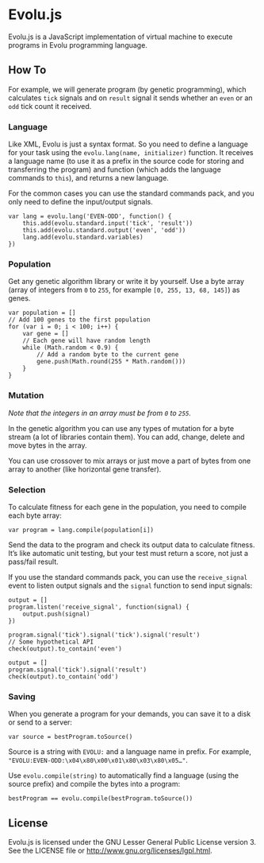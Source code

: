# Evolu.js

Evolu.js is a JavaScript implementation of virtual machine to execute programs
in Evolu programming language.

## How To

For example, we will generate program (by genetic programming), which calculates
`tick` signals and on `result` signal it sends whether an `even` or an `odd`
tick count it received.

### Language

Like XML, Evolu is just a syntax format. So you need to define a language for
your task using the `evolu.lang(name, initializer)` function. It receives
a language name (to use it as a prefix in the source code for storing and
transferring the program) and function (which adds the language commands to
`this`), and returns a new language.

For the common cases you can use the standard commands pack, and you only need
to define the input/output signals.

    var lang = evolu.lang('EVEN-ODD', function() {
        this.add(evolu.standard.input('tick', 'result'))
        this.add(evolu.standard.output('even', 'odd'))
        lang.add(evolu.standard.variables)
    })

### Population

Get any genetic algorithm library or write it by yourself. Use a byte array
(array of integers from `0` to `255`, for example `[0, 255, 13, 68, 145]`) as
genes.

    var population = []
    // Add 100 genes to the first population
    for (var i = 0; i < 100; i++) {
        var gene = []
        // Each gene will have random length
        while (Math.random < 0.9) {
            // Add a random byte to the current gene
            gene.push(Math.round(255 * Math.random()))
        }
    }

### Mutation

*Note that the integers in an array must be from `0` to `255`.*

In the genetic algorithm you can use any types of mutation for a byte stream
(a lot of libraries contain them). You can add, change, delete and
move bytes in the array.

You can use crossover to mix arrays or just move a part of bytes from one array
to another (like horizontal gene transfer).

### Selection

To calculate fitness for each gene in the population, you need to compile
each byte array:

    var program = lang.compile(population[i])

Send the data to the program and check its output data to calculate fitness.
It’s like automatic unit testing, but your test must return a score,
not just a pass/fail result.

If you use the standard commands pack, you can use the `receive_signal` event
to listen output signals and the `signal` function to send input signals:

    output = []
    program.listen('receive_signal', function(signal) {
        output.push(signal)
    })
    
    program.signal('tick').signal('tick').signal('result')
    // Some hypothetical API
    check(output).to_contain('even')
    
    output = []
    program.signal('tick').signal('result')
    check(output).to_contain('odd')

### Saving

When you generate a program for your demands, you can save it to a disk or send
to a server:

    var source = bestProgram.toSource()

Source is a string with `EVOLU:` and a language name in prefix. For example,
`"EVOLU:EVEN-ODD:\x04\x80\x00\x01\x80\x03\x80\x05…"`.

Use `evolu.compile(string)` to automatically find a language (using the source
prefix) and compile the bytes into a program:

    bestProgram == evolu.compile(bestProgram.toSource())

## License

Evolu.js is licensed under the GNU Lesser General Public License version 3.
See the LICENSE file or http://www.gnu.org/licenses/lgpl.html.
